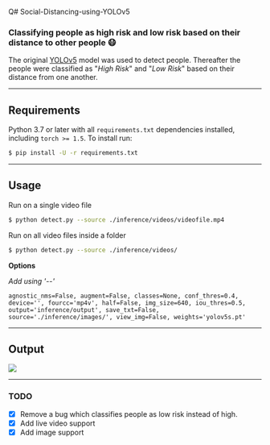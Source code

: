  Q# Social-Distancing-using-YOLOv5



### Classifying people as high risk and low risk based on their distance to other people :mask:


The original [YOLOv5](https://github.com/ultralytics/yolov5 "YOLOv5") model was used to detect people. Thereafter the people were classified as "*High Risk*" and "*Low Risk*" based on their distance from one another.


---



## Requirements


Python 3.7 or later with all `requirements.txt` dependencies installed, including `torch >= 1.5`. To install run:
```bash
$ pip install -U -r requirements.txt
```


---



## Usage


Run on a single video file


```bash
$ python detect.py --source ./inference/videos/videofile.mp4
```


Run on all video files inside a folder


```bash
$ python detect.py --source ./inference/videos/
```


**Options**

*Add using '--'*


```
agnostic_nms=False, augment=False, classes=None, conf_thres=0.4, device='', fourcc='mp4v', half=False, img_size=640, iou_thres=0.5, output='inference/output', save_txt=False, source='./inference/images/', view_img=False, weights='yolov5s.pt'
```


---


## Output

![](output.gif)


---


### TODO

- [x] Remove a bug which classifies people as low risk instead of high.
- [x] Add live video support
- [x] Add image support
